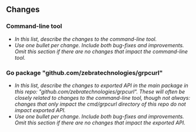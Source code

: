 ## Changes

### Command-line tool

* _In this list, describe the changes to the command-line tool._
* _Use one bullet per change. Include both bug-fixes and improvements. Omit this section if there are no changes that impact the command-line tool._

### Go package "github.com/zebratechnologies/grpcurl"

* _In this list, describe the changes to exported API in the main package in this repo: "github.com/zebratechnologies/grpcurl". These will often be closely related to changes to the command-line tool, though not always: changes that only impact the cmd/grpcurl directory of this repo do not impact exported API._
* _Use one bullet per change. Include both bug-fixes and improvements. Omit this section if there are no changes that impact the exported API._